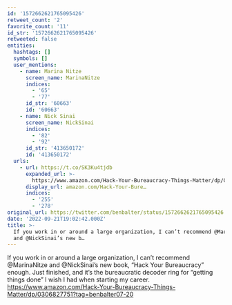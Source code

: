 ```yaml
---
id: '1572662621765095426'
retweet_count: '2'
favorite_count: '11'
id_str: '1572662621765095426'
retweeted: false
entities:
  hashtags: []
  symbols: []
  user_mentions:
    - name: Marina Nitze
      screen_name: MarinaNitze
      indices:
        - '65'
        - '77'
      id_str: '60663'
      id: '60663'
    - name: Nick Sinai
      screen_name: NickSinai
      indices:
        - '82'
        - '92'
      id_str: '413650172'
      id: '413650172'
  urls:
    - url: https://t.co/SK3Ku4tjdb
      expanded_url: >-
        https://www.amazon.com/Hack-Your-Bureaucracy-Things-Matter/dp/0306827751?tag=benbalter07-20
      display_url: amazon.com/Hack-Your-Bure…
      indices:
        - '255'
        - '278'
original_url: https://twitter.com/benbalter/status/1572662621765095426
date: '2022-09-21T19:02:42.000Z'
title: >-
  If you work in or around a large organization, I can’t recommend @MarinaNitze
  and @NickSinai’s new b…
---
```


If you work in or around a large organization, I can’t recommend @MarinaNitze and @NickSinai’s new book, “Hack Your Bureaucracy” enough. Just finished, and it’s the bureaucratic decoder ring for “getting things done” I wish I had when starting my career. https://www.amazon.com/Hack-Your-Bureaucracy-Things-Matter/dp/0306827751?tag=benbalter07-20